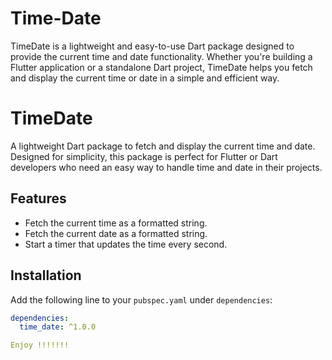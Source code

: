 # Time-Date
TimeDate is a lightweight and easy-to-use Dart package designed to provide the current time and date functionality. Whether you're building a Flutter application or a standalone Dart project, TimeDate helps you fetch and display the current time or date in a simple and efficient way.

# TimeDate

A lightweight Dart package to fetch and display the current time and date. Designed for simplicity, this package is perfect for Flutter or Dart developers who need an easy way to handle time and date in their projects.

## Features
- Fetch the current time as a formatted string.
- Fetch the current date as a formatted string.
- Start a timer that updates the time every second.

## Installation

Add the following line to your `pubspec.yaml` under `dependencies`:

```yaml
dependencies:
  time_date: ^1.0.0

Enjoy !!!!!!!
